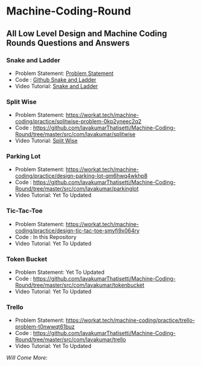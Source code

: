 # Machine-Coding-Round

## All Low Level Design and Machine Coding Rounds Questions and Answers

### Snake and Ladder
   * Problem Statement: [Problem Statement](https://workat.tech/machine-coding/practice/snake-and-ladder-problem-zgtac9lxwntg)
   * Code : [Github Snake and Ladder](https://github.com/lavakumarThatisetti/Machine-Coding-Round/tree/master/src/com/lavakumar/snakeandladder)
   * Video Tutorial: [Snake and Ladder](https://www.youtube.com/watch?v=na3DQv8ZAD8)
### Split Wise
   * Problem Statement: https://workat.tech/machine-coding/practice/splitwise-problem-0kp2yneec2q2
   * Code : https://github.com/lavakumarThatisetti/Machine-Coding-Round/tree/master/src/com/lavakumar/splitwise
   * Video Tutorial: [Split Wise](https://www.youtube.com/watch?v=na3DQv8ZAD8)
### Parking Lot
   * Problem Statement: https://workat.tech/machine-coding/practice/design-parking-lot-qm6hwq4wkhp8
   * Code : https://github.com/lavakumarThatisetti/Machine-Coding-Round/tree/master/src/com/lavakumar/parkinglot 
   * Video Tutorial: Yet To Updated
### Tic-Tac-Toe
   * Problem Statement: https://workat.tech/machine-coding/practice/design-tic-tac-toe-smyfi9x064ry
   * Code : In this Repository
   * Video Tutorial: Yet To Updated
### Token Bucket 
   * Problem Statement: Yet To Updated 
   * Code : https://github.com/lavakumarThatisetti/Machine-Coding-Round/tree/master/src/com/lavakumar/tokenbucket
   * Video Tutorial: Yet To Updated
### Trello
   * Problem Statement: https://workat.tech/machine-coding/practice/trello-problem-t0nwwqt61buz
   * Code : https://github.com/lavakumarThatisetti/Machine-Coding-Round/tree/master/src/com/lavakumar/trello
   * Video Tutorial: Yet To Updated

_Will Come More:_ 

